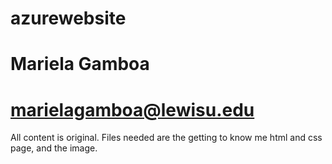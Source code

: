 # azurewebsite
# Mariela Gamboa
# marielagamboa@lewisu.edu

All content is original. Files needed are the getting to know me html and css page, and the image.

